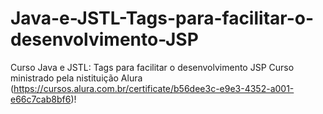 # Java-e-JSTL-Tags-para-facilitar-o-desenvolvimento-JSP
Curso Java e JSTL: Tags para facilitar o desenvolvimento JSP 
Curso ministrado pela nistituição Alura (https://cursos.alura.com.br/certificate/b56dee3c-e9e3-4352-a001-e66c7cab8bf6)!
